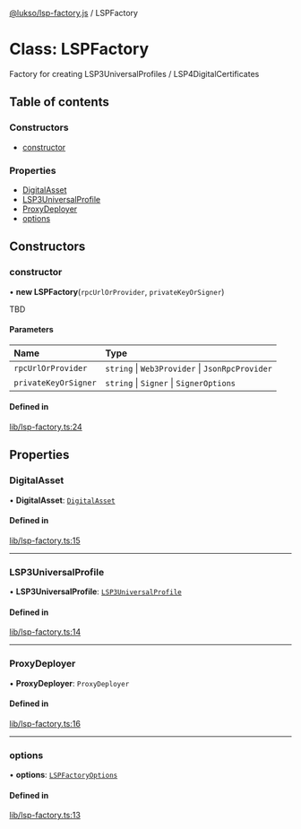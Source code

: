 [@lukso/lsp-factory.js](../README.md) / LSPFactory

# Class: LSPFactory

Factory for creating LSP3UniversalProfiles / LSP4DigitalCertificates

## Table of contents

### Constructors

- [constructor](LSPFactory.md#constructor)

### Properties

- [DigitalAsset](LSPFactory.md#digitalasset)
- [LSP3UniversalProfile](LSPFactory.md#lsp3universalprofile)
- [ProxyDeployer](LSPFactory.md#proxydeployer)
- [options](LSPFactory.md#options)

## Constructors

### constructor

• **new LSPFactory**(`rpcUrlOrProvider`, `privateKeyOrSigner`)

TBD

#### Parameters

| Name | Type |
| :------ | :------ |
| `rpcUrlOrProvider` | `string` \| `Web3Provider` \| `JsonRpcProvider` |
| `privateKeyOrSigner` | `string` \| `Signer` \| `SignerOptions` |

#### Defined in

[lib/lsp-factory.ts:24](https://github.com/lukso-network/tools-lsp-factory/blob/eccea2c/src/lib/lsp-factory.ts#L24)

## Properties

### DigitalAsset

• **DigitalAsset**: [`DigitalAsset`](DigitalAsset.md)

#### Defined in

[lib/lsp-factory.ts:15](https://github.com/lukso-network/tools-lsp-factory/blob/eccea2c/src/lib/lsp-factory.ts#L15)

___

### LSP3UniversalProfile

• **LSP3UniversalProfile**: [`LSP3UniversalProfile`](LSP3UniversalProfile.md)

#### Defined in

[lib/lsp-factory.ts:14](https://github.com/lukso-network/tools-lsp-factory/blob/eccea2c/src/lib/lsp-factory.ts#L14)

___

### ProxyDeployer

• **ProxyDeployer**: `ProxyDeployer`

#### Defined in

[lib/lsp-factory.ts:16](https://github.com/lukso-network/tools-lsp-factory/blob/eccea2c/src/lib/lsp-factory.ts#L16)

___

### options

• **options**: [`LSPFactoryOptions`](../interfaces/LSPFactoryOptions.md)

#### Defined in

[lib/lsp-factory.ts:13](https://github.com/lukso-network/tools-lsp-factory/blob/eccea2c/src/lib/lsp-factory.ts#L13)
